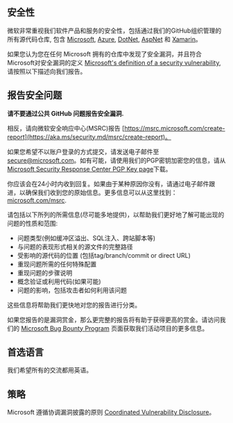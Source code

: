 <!-- BEGIN MICROSOFT SECURITY.MD V0.0.9 BLOCK -->

## 安全性

微软非常重视我们软件产品和服务的安全性，包括通过我们的GitHub组织管理的所有源代码仓库, 包含 [Microsoft](https://github.com/Microsoft), [Azure](https://github.com/Azure), [DotNet](https://github.com/dotnet), [AspNet](https://github.com/aspnet) 和 [Xamarin](https://github.com/xamarin)。

如果您认为您在任何 Microsoft 拥有的仓库中发现了安全漏洞，并且符合Microsoft对安全漏洞的定义 [Microsoft's definition of a security vulnerability](https://aka.ms/security.md/definition), 请按照以下描述向我们报告。

## 报告安全问题

**请不要通过公共 GitHub 问题报告安全漏洞.**

相反，请向微软安全响应中心(MSRC)报告 [https://msrc.microsoft.com/create-report](https://aka.ms/security.md/msrc/create-report)。

如果您希望不以账户登录的方式提交，请发送电子邮件至 [secure@microsoft.com](mailto:secure@microsoft.com)。如有可能，请使用我们的PGP密钥加密您的信息，请从 [Microsoft Security Response Center PGP Key page](https://aka.ms/security.md/msrc/pgp)下载。

你应该会在24小时内收到回复。如果由于某种原因你没有，请通过电子邮件跟进，以确保我们收到您的原始信息。更多信息可以从这里找到：[microsoft.com/msrc](https://www.microsoft.com/msrc). 

请包括以下所列的所需信息(尽可能多地提供)，以帮助我们更好地了解可能出现的问题的性质和范围:

  * 问题类型(例如缓冲区溢出、SQL注入、跨站脚本等)
  * 与问题的表现形式相关的源文件的完整路径
  * 受影响的源代码的位置 (包括tag/branch/commit or direct URL)
  * 重现问题所需的任何特殊配置
  * 重现问题的步骤说明
  * 概念验证或利用代码(如果可能)
  * 问题的影响，包括攻击者如何利用该问题

这些信息将帮助我们更快地对您的报告进行分类。

如果您报告的是漏洞赏金，那么更完整的报告将有助于获得更高的赏金。请访问我们的 [Microsoft Bug Bounty Program](https://aka.ms/security.md/msrc/bounty) 页面获取我们活动项目的更多信息。

## 首选语言

我们希望所有的交流都用英语。

## 策略

Microsoft 遵循协调漏洞披露的原则 [Coordinated Vulnerability Disclosure](https://aka.ms/security.md/cvd)。

<!-- END MICROSOFT SECURITY.MD BLOCK -->
